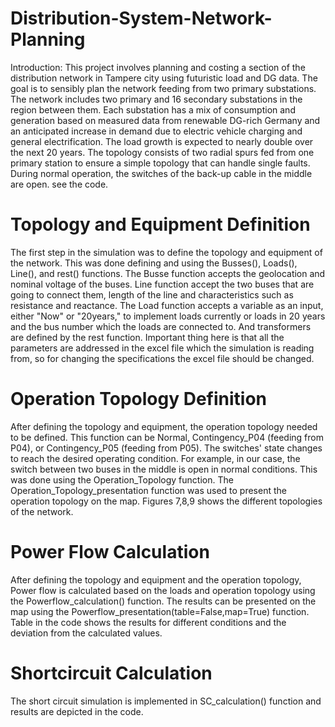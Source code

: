 # Distribution-System-Network-Planning
Introduction:
This project involves planning and costing a section of the distribution network in Tampere city using futuristic load and DG data. The goal is to sensibly plan the network feeding from two primary substations. The network includes two primary and 16 secondary substations in the region between them. Each substation has a mix of consumption and generation based on measured data from renewable DG-rich Germany and an anticipated increase in demand due to electric vehicle charging and general electrification. The load growth is expected to nearly double over the next 20 years. The topology consists of two radial spurs fed from one primary station to ensure a simple topology that can handle single faults. During normal operation, the switches of the back-up cable in the middle are open. see the code.
# Topology and Equipment Definition
The first step in the simulation was to define the topology and equipment of the network. This was done defining and using the Busses(), Loads(), Line(), and rest() functions. The Busse function accepts the geolocation and nominal voltage of the buses. Line function accept the two buses that are going to connect them, length of the line and characteristics such as resistance and reactance.   The Load function accepts a variable as an input, either "Now" or "20years," to implement loads currently or loads in 20 years and the bus number which the loads are connected to. And transformers are defined by the rest function. Important thing here is that all the parameters are addressed in the excel file which the simulation is reading from, so for changing the specifications the excel file should be changed. 
# Operation Topology Definition
After defining the topology and equipment, the operation topology needed to be defined. This function can be Normal, Contingency_P04 (feeding from P04), or Contingency_P05 (feeding from P05). The switches' state changes to reach the desired operating condition. For example, in our case, the switch between two buses in the middle is open in normal conditions. This was done using the Operation_Topology function. The Operation_Topology_presentation function was used to present the operation topology on the map. Figures 7,8,9  shows the different topologies of the network.
# Power Flow Calculation
After defining the topology and equipment and the operation topology,  Power flow is calculated based on the loads and operation topology using the Powerflow_calculation() function. The results can be presented on the map using the Powerflow_presentation(table=False,map=True) function. Table in the code shows the results for different conditions and the deviation from the calculated values. 
# Shortcircuit Calculation
The short circuit simulation is implemented in SC_calculation() function and results are depicted in the code. 
